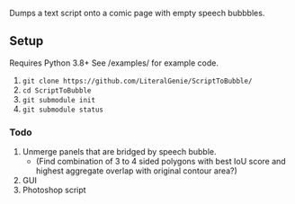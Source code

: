 Dumps a text script onto a comic page with empty speech bubbbles.  

## Setup

Requires Python 3.8+
See /examples/ for example code.

1. `git clone https://github.com/LiteralGenie/ScriptToBubble/`
2. `cd ScriptToBubble`
3. `git submodule init`
4. `git submodule status`

### Todo
1. Unmerge panels that are bridged by speech bubble.
   - (Find combination of 3 to 4 sided polygons with best IoU score and highest aggregate overlap with original contour area?)
2. GUI
3. Photoshop script